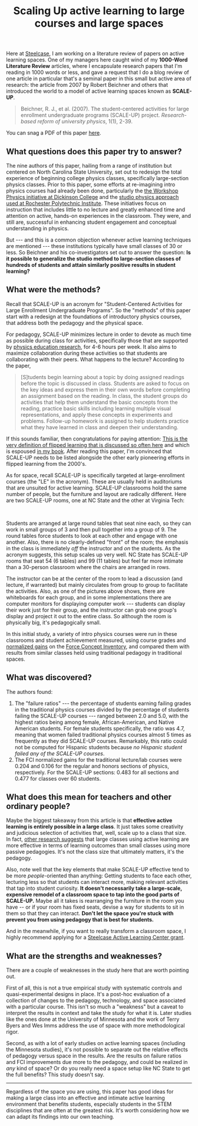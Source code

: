 ﻿---
title: "Scaling Up active learning to large courses and large spaces"
excerpt: "Can you take active learning techniques for introductory physics that work for smaller classes and successfully implement them for large sections? This classic paper on active learning spaces tries to find out."
comments: true
share: true
tags:
  - Research
  - 1KLR
---

Here at [Steelcase](http://rtalbert.org/sabbatical), I am working on a literature review of papers on active learning spaces. One of my managers here caught wind of my **1000-Word Literature Review** articles, where I encapsulate research papers that I'm reading in 1000 words or less, and gave a request that I do a blog review of one article in particular that's a seminal paper in this small but active area of research: the article from 2007 by Robert Beichner and others that introduced the world to a model of active learning spaces known as **SCALE-UP**. 

>Beichner, R. J., et al. (2007). The student-centered activities for large enrollment undergraduate programs (SCALE-UP) project. *Research-based reform of university physics*, 1(1), 2-39. 

You can snag a PDF of this paper [here](http://www.percentral.com/PER/per_reviews/media/volume1/SCALE-UP-2007.pdf). 

## What questions does this paper try to answer?

The nine authors of this paper, hailing from a range of institution but centered on North Carolina State University, set out to redesign the total experience of beginning college physics classes, specifically large-section physics classes. Prior to this paper, some efforts at re-imagining intro physics courses had already been done, particularly the [the Workshop Physics initiative at Dickinson College](https://www.dickinson.edu/news/article/1407/doing_physics) and the [studio physics approach used at Rochester Polytechnic Institute](http://www.rpi.edu/dept/phys/MobileProject/Untitled-3.html). These initiatives focus on instruction that includes little to no lecture and greatly enhanced time and attention on active, hands-on experiences in the classroom. They were, and still are, successful in enhancing student engagement and conceptual understanding in physics. 

But --- and this is a common objection whenever active learning techniques are mentioned --- these institutions typically have small classes of 30 or less. So Beichner and his co-investigators set out to answer the question: **Is it possible to generalize the studio method to large-section classes of hundreds of students and attain similarly positive results in student learning?** 

## What were the methods? 

Recall that SCALE-UP is an acronym for "Student-Centered Activities for Large Enrollment Undergraduate Programs". So the "methods" of this paper start with a redesign at the foundations of introductory physics courses, that address both the pedagogy and the physical space. 

For pedagogy, SCALE-UP minimizes lecture in order to devote as much time as possible during class for activities, specifically those that are supported by [physics education research](https://depts.washington.edu/uwpeg/physics-education-0), for 4-6 hours per week. It also aims to maximize collaboration during these activities so that students are collaborating with their peers. What happens to the lecture? According to the paper,

> [S]tudents begin learning about a topic by doing assigned readings before the topic is discussed in class. Students are asked to focus on the key ideas and express them in their own words before completing an assignment based on the reading. In class, the student groups do activities that help them understand the basic concepts from the reading, practice basic skills including learning multiple visual representations, and apply these concepts in experiments and problems. Follow-up homework is assigned to help students practice what they have learned in class and deepen their understanding. 

If this sounds familiar, then congratulations for paying attention: [This is the very definition of flipped learning that is discussed so often here](http://rtalbert.org/how-to-define-flipped-learning/) and which is espoused [in my book](http://rtalbert.org/book). After reading this paper, I'm convinced that SCALE-UP needs to be listed alongside the other early pioneering efforts in flipped learning from the 2000's. 

As for space, recall SCALE-UP is specifically targeted at large-enrollment courses (the "LE" in the acronym). These are usually held in auditoriums that are unsuited for active learning. SCALE-UP classrooms hold the same number of people, but the furniture and layout are radically different. Here are two SCALE-UP rooms, one at NC State and the other at Virginia Tech: 

<img src="{{ site.url }}{{ site.baseurl }}/assets/images/scaleup.jpg" alt="" class="full"> 

<img src="{{ site.url }}{{ site.baseurl }}/assets/images/alc1.jpg" alt="" class="full"> 

Students are arranged at large round tables that seat nine each, so they can work in small groups of 3 and then pull together into a group of 9. The round tables force students to look at each other and engage with one another. Also, there is no clearly-defined "front" of the room; the emphasis in the class is immediately _off_ the instructor and _on_ the students. As the acronym suggests, this setup scales up very well. NC State has SCALE-UP rooms that seat 54 (6 tables) and 99 (11 tables) but feel far more intimate than a 30-person classroom where the chairs are arranged in rows.

The instructor can be at the center of the room to lead a discussion (and lecture, if warranted) but mainly circulates from group to group to facilitate the activities. Also, as one of the pictures above shows, there are whiteboards for each group, and in some implementations there are computer monitors for displaying computer work --- students can display their work just for their group, and the instructor can grab one group's display and project it out to the entire class. So although the room is physically big, it's pedagogically small. 

In this initial study, a variety of intro physics courses were run in these classrooms and student achievement measured, using course grades and [normalized gains](https://www.physport.org/recommendations/Entry.cfm?ID=93334) on the [Force Concept Inventory](https://en.wikipedia.org/wiki/Force_Concept_Inventory), and compared them with results from similar  classes held using traditional pedagogy in traditional spaces. 

## What was discovered?

The authors found: 

1. The "failure ratios" --- the percentage of students earning failing grades in the traditional physics courses divided by the percentage of students failing the SCALE-UP courses --- ranged between 2.0 and 5.0, with the highest ratios being among female, African-American, and Native American students. For female students specifically, the ratio was 4.7, meaning that women failed traditional physics courses almost 5 times as frequently as they did SCALE-UP courses. Remarkably, this ratio could not be computed for Hispanic students because _no Hispanic student failed any of the SCALE-UP courses_. 
2. The FCI normalized gains for the traditional lecture/lab courses were 0.204 and 0.106 for the regular and honors sections of physics, respectively. For the SCALE-UP sections: 0.483 for all sections and 0.477 for classes over 60 students. 

## What does this mean for teachers and other ordinary people?

Maybe the biggest takeaway from this article is that **effective active learning is entirely possible in a large class**. It just takes some creativity and judicious selection of activities that, well, scale up to a class that size. In fact, [other research suggests](https://files.eric.ed.gov/fulltext/ED377239.pdf) that large classes using active learning are more effective in terms of learning outcomes than small classes using more passive pedagogies. It's not the class size that ultimately matters, it's the pedagogy. 

Also, note well that the key elements that make SCALE-UP effective tend to be more _people_-oriented than anything: Getting students to face each other, lecturing less so that students can interact more, making relevant activities that tap into student curiosity. **It doesn't necessarily take a large-scale, expensive remodel of a classroom space to tap into the good parts of SCALE-UP.** Maybe all it takes is rearranging the furniture in the room you have -- or if your room has fixed seats, devise a way for students to sit in them so that they can interact. **Don't let the space you're stuck with prevent you from using pedagogy that is best for students.** 

And in the meanwhile, if you want to really transform a classroom space, I highly recommend applying for a [Steelcase Active Learning Center grant](https://www.steelcase.com/discover/information/education/active-learning-center-grant/). 

## What are the strengths and weaknesses?

There are a couple of weaknesses in the study here that are worth pointing out. 

First of all, this is not a true empirical study with systematic controls and quasi-experimental designs in place. It's a post-hoc evaluation of a collection of changes to the pedagogy, technology, and space associated with a particular course. This isn't so much a "weakness" but a caveat to interpret the results in context and take the study for what it is. Later studies like the ones done at the University of Minnesota and the work of Terry Byers and Wes Imms address the use of space with more methodological rigor. 

Second, as with a lot of early studies on active learning spaces (including the Minnesota studies), it's not possible to separate out the relative effects of pedagogy versus space in the results. Are the results on failure ratios and FCI improvements due more to the pedagogy, and could be realized in _any_ kind of space? Or do you really need a space setup like NC State to get the full benefits? This study doesn't say. 

---

Regardless of the space you are using, this paper has good ideas for making a large class into an effective and intimate active learning environment that benefits students, especially students in the STEM disciplines that are often at the greatest risk. It's worth considering how we can adapt its findings into our own teaching. 
